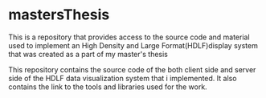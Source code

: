 # mastersThesis
This is a repository that provides access to the source code and material used to implement an High Density and Large Format(HDLF)display system that was created as a part of my master's thesis

This repository contains the source code of the both client side and server side of the HDLF data visualization system that i implemented. It also contains the link to the tools and libraries used for the work.
